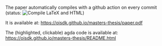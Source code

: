 The paper automatically compiles with a github action on every commit (status: ![Compile LaTeX and HTML](https://github.com/oisdk/combinatorics-paper/workflows/Compile%20LaTeX%20and%20HTML/badge.svg))

It is available at: https://oisdk.github.io/masters-thesis/paper.pdf

The (highlighted, clickable) agda code is available at: https://oisdk.github.io/masters-thesis/README.html
